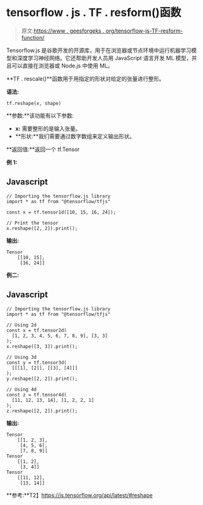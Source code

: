 # tensorflow . js . TF . resform()函数

> 原文:[https://www . geesforgeks . org/tensorflow-js-TF-resform-function/](https://www.geeksforgeeks.org/tensorflow-js-tf-reshape-function/)

Tensorflow.js 是谷歌开发的开源库，用于在浏览器或节点环境中运行机器学习模型和深度学习神经网络。它还帮助开发人员用 JavaScript 语言开发 ML 模型，并且可以直接在浏览器或 Node.js 中使用 ML。

**TF . rescale()**函数用于用指定的形状对给定的张量进行整形。

**语法:**

```
tf.reshape(x, shape)
```

**参数:**该功能有以下参数:

*   **x:** 需要整形的是输入张量。
*   **形状:**我们需要通过数字数组来定义输出形状。

**返回值:**返回一个 tf.Tensor

**例 1:**

## Javascript

```
// Importing the tensorflow.js library
import * as tf from "@tensorflow/tfjs"

const x = tf.tensor1d([10, 15, 16, 24]);

// Print the tensor
x.reshape([2, 2]).print();
```

**输出:**

```
Tensor
    [[10, 15],
     [16, 24]]
```

**例二:**

## Javascript

```
// Importing the tensorflow.js library
import * as tf from "@tensorflow/tfjs"

// Using 2d
const x = tf.tensor2d(
  [1, 2, 3, 4, 5, 6, 7, 8, 9], [3, 3]
);
x.reshape([3, 3]).print();

// Using 3d
const y = tf.tensor3d(
  [[[1], [2]], [[3], [4]]]
);
y.reshape([2, 2]).print();

// Using 4d
const z = tf.tensor4d(
  [11, 12, 13, 14], [1, 2, 2, 1]
);
z.reshape([2, 2]).print();
```

**输出:**

```
Tensor
    [[1, 2, 3],
     [4, 5, 6],
     [7, 8, 9]]
Tensor
    [[1, 2],
     [3, 4]]
Tensor
    [[11, 12],
     [13, 14]]
```

**参考:**T2】https://js.tensorflow.org/api/latest/#reshape